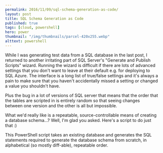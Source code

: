 ```yaml
---
permalink: 2016/11/09/sql-schema-generation-as-code/
layout: post
title: SQL Schema Generation as Code
published: true
tags: [cloud, powershell]
hero: power
thumbnail: "/img/thumbnails/parcel-420x255.webp"
alttext: powershell
---
```


While I was generating test data from a SQL database in the last post, I returned to another
irritating part of SQL Server's "Generate and Publish Scripts" wizard. Running the wizard is
difficult if there are lots of advanced settings that you don't want to leave at their default
e.g. for deploying to SQL Azure. The interface is a long list of true/false settings and it's
always a pain to make sure that you haven't accidentally missed a setting or changed a value
you shouldn't have.

Plus the bug in a lot of versions of SQL server that means that the order that the tables are
scripted in is entirely random so that seeing changes between one version and the other is
all but impossible.

What we'd really like is a repeatable, source-controllable means of creating a database schema...? Well, I'm
glad you asked. Here's a script to do just that :)

This PowerShell script takes an existing database and generates the SQL statements
required to generate the database schema from scratch, in alphabetical (so mostly diff-able), repeatable order.

<script src="https://gist.github.com/deejaygraham/283065a57521f639ced0cd4741a3a459.js"></script>
